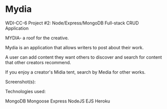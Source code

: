 # Mydia

WDI-CC-6 Project #2: Node/Express/MongoDB Full-stack CRUD Application

MYDIA- a roof for the creative.

Mydia is an application that allows writers to post about their work.

A user can add content they want others to discover and search for content that other creators recommend.

If you enjoy a creator's Midia tent, search by Media for other works.

Screenshot(s):

Technologies used:

MongoDB Mongoose Express NodeJS EJS Heroku


